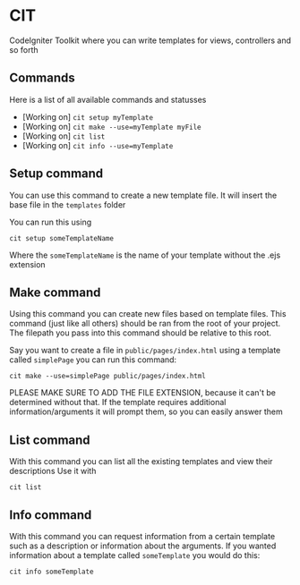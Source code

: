# CIT
CodeIgniter Toolkit where you can write templates for views, controllers and so forth

## Commands
Here is a list of all available commands and statusses
 - [Working on] `cit setup myTemplate`
 - [Working on] `cit make --use=myTemplate myFile`
 - [Working on] `cit list`
 - [Working on] `cit info --use=myTemplate`

## Setup command
You can use this command to create a new template file.
It will insert the base file in the `templates` folder

You can run this using
```shell
cit setup someTemplateName
```
Where the `someTemplateName` is the name of your template without the .ejs extension

## Make command
Using this command you can create new files based on template files.
This command (just like all others) should be ran from the root of your project.
The filepath you pass into this command should be relative to this root.

Say you want to create a file in `public/pages/index.html` using a template called `simplePage` you can run this command:
```shell
cit make --use=simplePage public/pages/index.html
```
PLEASE MAKE SURE TO ADD THE FILE EXTENSION, because it can't be determined without that.
If the template requires additional information/arguments it will prompt them, so you can easily answer them

## List command
With this command you can list all the existing templates and view their descriptions
Use it with
```shell
cit list
```

## Info command
With this command you can request information from a certain template such as a description or information about the arguments.
If you wanted information about a template called `someTemplate` you would do this:
```shell
cit info someTemplate
```